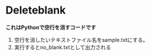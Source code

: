 # Deleteblank
**これはPythonで空行を消すコードです**


1. 空行を消したいテキストファイル名をsample.txtにする。
2. 実行するとno_blank.txtとして出力される

